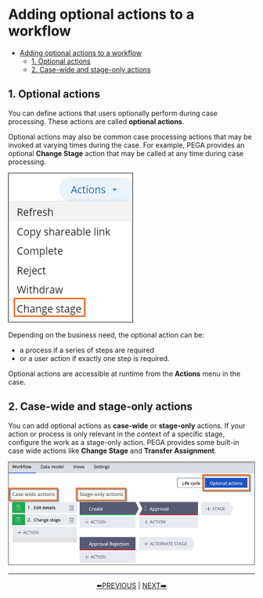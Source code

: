 # Adding optional actions to a workflow

- [Adding optional actions to a workflow](#adding-optional-actions-to-a-workflow)
    - [1. Optional actions](#1-optional-actions)
    - [2. Case-wide and stage-only actions](#2-case-wide-and-stage-only-actions)

## 1. Optional actions

You can define actions that users optionally perform during case processing. These actions are called **optional actions**.

Optional actions may also be common case processing actions that may be invoked at varying times during the case. For example, PEGA provides an optional **Change Stage** action that may be called at any time during case processing.

![change stage](../resources/change-stage.png)

Depending on the business need, the optional action can be:

- a process if a series of steps are required
- or a user action if exactly one step is required.

Optional actions are accessible at runtime from the **Actions** menu in the case.

## 2. Case-wide and stage-only actions

You can add optional actions as **case-wide** or **stage-only** actions. If your action or process is only relevant in the context of a specific stage, configure the work as a stage-only action. PEGA provides some built-in case wide actions like **Change Stage** and **Transfer Assignment**.

![case-wide and stage-only](../resources/case-wide-stage-only.png)

---
<p align=center>
    <a href="[2.2] Sizing a PEGA Platform project.md">⬅️PREVIOUS</a>
    |
    <a href="[2.4] Automating workflow decisions.md"> NEXT➡️</a>
</p>
